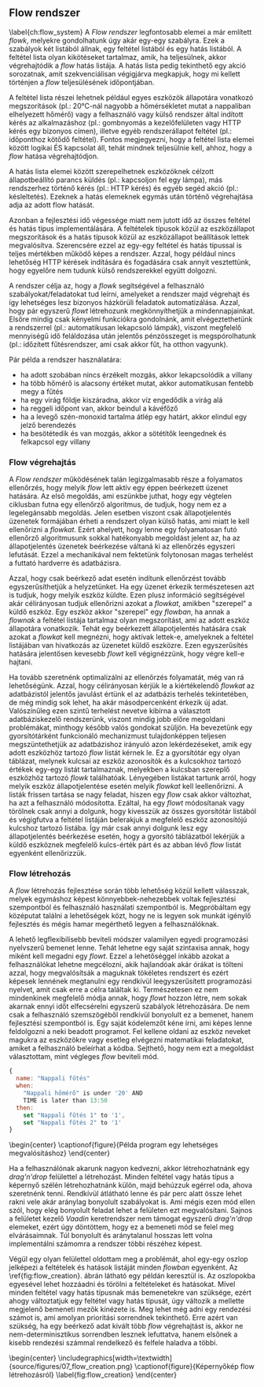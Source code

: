 ## Flow rendszer
\label{ch:flow_system}
A *Flow rendszer* legfontosabb elemei a már említett *flowk*, melyekre gondolhatunk úgy akár egy-egy
szabályra. Ezek a szabályok két listából állnak, egy feltétel listából és egy hatás listából.
A feltétel lista olyan kikötéseket tartalmaz, amik, ha teljesülnek, akkor végrehajtódik a *flow*
hatás listája. A hatás lista pedig tekinthető egy akció sorozatnak, amit szekvenciálisan végigjárva
megkapjuk, hogy mi kellett történjen a *flow* teljesülésének időpontjában.

A feltétel lista részei lehetnek például egyes eszközök állapotára vonatkozó megszorítások
(pl.: 20°C-nál nagyobb a hőmérsékletet mutat a nappaliban elhelyezett hőmérő) vagy
a felhasználó vagy külső rendszer által indított kérés az alkalmazáshoz
(pl.: gombnyomás a kezelőfelületen vagy HTTP kérés egy bizonyos címen), illetve
egyéb rendszerállapot feltétel (pl.: időponthoz kötődő feltétel).
Fontos megjegyezni, hogy a feltétel lista elemei között logikai ÉS kapcsolat áll, tehát mindnek
teljesülnie kell, ahhoz, hogy a *flow* hatása végrehajtódjon.

A hatás lista elemei között szerepelhetnek eszközöknek célzott állapotbeállító parancs küldés
(pl.: kapcsoljon fel egy lámpa), más rendszerhez történő kérés (pl.: HTTP kérés) és egyéb segéd akció
(pl.: késleltetés). Ezeknek a hatás elemeknek egymás után történő végrehajtása adja az adott flow hatását.

Azonban a fejlesztési idő végessége miatt nem jutott idő az összes feltétel és hatás típus implementálására.
A feltételek típusok közül az eszközállapot megszorítások és a hatás típusok közül az eszközállapot
beállítások lettek megvalósítva. Szerencsére ezzel az egy-egy feltétel és hatás típussal is teljes
mértékben működő képes a rendszer. Azzal, hogy például nincs lehetőség HTTP kérések indítására és
fogadására csak annyit vesztettünk, hogy egyelőre nem tudunk külső rendszerekkel együtt dolgozni.

A rendszer célja az, hogy a *flowk* segítségével a felhasználó szabályokat/feladatokat tud leírni,
amelyeket a rendszer majd végrehajt és így lehetséges lesz bizonyos házkörüli feladatok automatizálása.
Azzal, hogy pár egyszerű *flowt* létrehozunk megkönnyíthetjük a mindennapjainkat. Elsőre mindig csak
kényelmi funkciókra gondolnánk, amit elvégeztethetünk a rendszerrel (pl.: automatikusan lekapcsoló
lámpák), viszont megfelelő mennyiségű idő feláldozása után jelentős pénzösszeget is megspórolhatunk
(pl.: időzített fűtésrendszer, ami csak akkor fűt, ha otthon vagyunk).

Pár példa a rendszer használatára:

* ha adott szobában nincs érzékelt mozgás, akkor lekapcsolódik a villany
* ha több hőmérő is alacsony értéket mutat, akkor automatikusan fentebb megy a fűtés
* ha egy virág földje kiszáradna, akkor víz engedődik a virág alá
* ha reggeli időpont van, akkor beindul a kávéfőző
* ha a levegő szén-monoxid tartalma átlép egy határt, akkor elindul egy jelző berendezés
* ha besötétedik és van mozgás, akkor a sötétítők leengednek és felkapcsol egy villany

### Flow végrehajtás
A *Flow rendszer* működésének talán legizgalmasabb része a folyamatos ellenőrzés, hogy melyik *flow*
lett aktív egy éppen beérkezett üzenet hatására. Az első megoldás, ami eszünkbe juthat, hogy egy végtelen
ciklusban futna egy ellenőrző algoritmus, de tudjuk, hogy nem ez a legelegánsabb megoldás. Jelen esetben
viszont csak állapotjelentés üzenetek formájában érheti a rendszert olyan külső hatás, ami miatt le
kell ellenőrizni a *flowkat*. Ezért ahelyett, hogy lenne egy folyamatosan futó ellenőrző algoritmusunk
sokkal hatékonyabb megoldást jelent az, ha az állapotjelentés üzenetek beérkezése váltaná ki az
ellenőrzés egyszeri lefutását. Ezzel a mechanikával nem fektetünk folytonosan magas terhelést a futtató
hardverre és adatbázisra.

Azzal, hogy csak beérkező adat esetén indítunk ellenőrzést tovább egyszerűsíthetjük a helyzetünket.
Ha egy üzenet érkezik természetesen azt is tudjuk, hogy melyik eszköz küldte. Ezen plusz információ
segítségével akár célirányosan tudjuk ellenőrizni azokat a *flowkat*, amikben "szerepel" a küldő
eszköz. Egy eszköz akkor "szerepel" egy *flowban*, ha annak a *flownak* a feltétel listája tartalmaz
olyan megszorítást, ami az adott eszköz állapotára vonatkozik. Tehát egy beérkezett állapotjelentés
hatására csak azokat a *flowkat* kell megnézni, hogy aktívak lettek-e, amelyeknek a feltétel listájában
van hivatkozás az üzenetet küldő eszközre. Ezen egyszerűsítés hatására jelentősen kevesebb *flowt*
kell végignézzünk, hogy végre kell-e hajtani.  

Ha tovább szeretnénk optimalizálni az ellenőrzés folyamatát, még van rá lehetőségünk. Azzal, hogy
célirányosan kérjük le a kiértékelendő *flowkat* az adatbázistól jelentős javulást értünk el az adatbázis
terhelés tekintetében, de még mindig sok lehet, ha akár másodpercenként érkezik új adat. Valószínűleg
ezen szintű terhelést nevetve kibírna a választott adatbáziskezelő rendszerünk, viszont mindig jobb
előre megoldani problémákat, minthogy később valós gondokat szüljön. Ha bevezetünk egy gyorsítótárként
funkcionáló mechanizmust tulajdonképpen teljesen megszüntethetjük az adatbázishoz irányuló azon
lekérdezéseket, amik egy adott eszközhöz tartozó *flow* listát kérnek le. Ez a gyorsítótár egy olyan
táblázat, melynek kulcsai az eszköz azonosítók és a kulcsokhoz tartozó értékek egy-egy listát tartalmaznak,
melyekben a kulcsban szereplő eszközhöz tartozó *flowk* találhatóak. Lényegében listákat tartunk arról,
hogy melyik eszköz állapotjelentése esetén melyik *flowkat* kell leellenőrizni. A listák frissen
tartása se nagy feladat, hiszen egy *flow* csak akkor változhat, ha azt a felhasználó módosította.
Ezáltal, ha egy *flowt* módosítanak vagy törölnek csak annyi a dolgunk, hogy kivesszük az összes gyorsítótár
listából és végigfutva a feltétel listáján belerakjuk a megfelelő eszköz azonosítójú kulcshoz tartozó
listába. Így már csak annyi dolgunk lesz egy állapotjelentés beérkezése esetén, hogy a gyorsító táblázatból
lekérjük a küldő eszköznek megfelelő kulcs-érték párt és az abban lévő *flow* listát egyenként ellenőrizzük.

### Flow létrehozás
A *flow* létrehozás fejlesztése során több lehetőség közül kellett válasszak, melyek egymáshoz képest
könnyebbek-nehezebbek voltak fejlesztési szempontból és felhasználó használati szempontból is. Megpróbáltam
egy középutat találni a lehetőségek közt, hogy ne is legyen sok munkát igénylő fejlesztés és mégis
hamar megérthető legyen a felhasználóknak.

A lehető legflexibilisebb beviteli módszer valamilyen egyedi programozási nyelvszerű bemenet lenne.
Tehát lehetne egy saját szintaxisa annak, hogy miként kell megadni egy *flowt*. Ezzel a lehetőséggel
inkább azokat a felhasználókat lehetne megcélozni, akik hajlandóak akár órákat is tölteni azzal, hogy
megvalósítsák a maguknak tökéletes rendszert és ezért képesek lennének megtanulni egy rendkívül
leegyszerűsített programozási nyelvet, amit csak erre a célra találtak ki. Természetesen ez nem mindenkinek
megfelelő módja annak, hogy *flowt* hozzon létre, nem sokak akarnak ennyi időt elfecsérelni egyszerű
szabályok létrehozására. De nem csak a felhasználó szemszögéből rendkívül bonyolult ez a bemenet,
hanem fejlesztési szempontból is. Egy saját kódelemzőt kéne írni, ami képes lenne feldolgozni a neki
beadott programot. Fel kellene oldani az eszköz neveket magukra az eszközökre vagy esetleg elvégezni
matematikai feladatokat, amiket a felhasználó beleírhat a kódba. Sejthető, hogy nem ezt a megoldást
választottam, mint végleges *flow* beviteli mód.
```javascript
{
  name: "Nappali fűtés"
  when:
    "Nappali hőmérő" is under '20' AND
    TIME is later than 13:50
  then:
    set "Nappali fűtés 1" to '1',
    set "Nappali fűtés 2" to '1'
}
```
\begin{center}
\captionof{figure}{Példa program egy lehetséges megvalósításhoz}
\end{center}

Ha a felhasználónak akarunk nagyon kedvezni, akkor létrehozhatnánk egy *drag'n'drop* felülettel a
létrehozást. Minden feltétel vagy hatás típus a képernyő szélén létrehozhatnánk külön, majd behúzzuk
egérrel oda, ahova szeretnénk tenni. Rendkívül átlátható lenne és pár perc alatt össze lehet rakni
vele akár aránylag bonyolult szabályokat is. Ami mégis ezen mód ellen szól, hogy elég bonyolult feladat
lehet a felületen ezt megvalósítani. Sajnos a felületet kezelő *Vaadin* keretrendszer nem támogat
egyszerű *drag'n'drop* elemeket, ezért úgy döntöttem, hogy ez a bemeneti mód se felel meg elvárásaimnak.
Túl bonyolult és aránytalanul hosszas lett volna implementálni számomra a rendszer többi részéhez képest.

Végül egy olyan felülettel oldottam meg a problémát, ahol egy-egy oszlop jelképezi a feltételek és
hatások listáját minden *flowban* egyenként. Az \ref{fig:flow_creation}. ábrán látható egy példán
keresztül is. Az oszlopokba egyesével lehet hozzáadni és törölni a feltételeket és hatásokat.
Mivel minden feltétel vagy hatás típusnak más bemenetekre van szüksége, ezért ahogy változtatjuk egy
feltétel vagy hatás típusát, úgy változik a mellette megjelenő bemeneti mezők kinézete is. Meg lehet
még adni egy rendezési számot is, ami amolyan prioritási sorrendnek tekinthető. Erre azért van szükség,
ha egy beérkező adat kivált több *flow* végrehajtást is, akkor ne nem-determinisztikus sorrendben lesznek
lefuttatva, hanem elsőnek a kisebb rendezési számmal rendelkező és felfele haladva a többi.

\begin{center}
  \includegraphics[width=\textwidth]{source/figures/07_flow_creation.png}
  \captionof{figure}{Képernyőkép flow létrehozásról}
  \label{fig:flow_creation}
\end{center}
